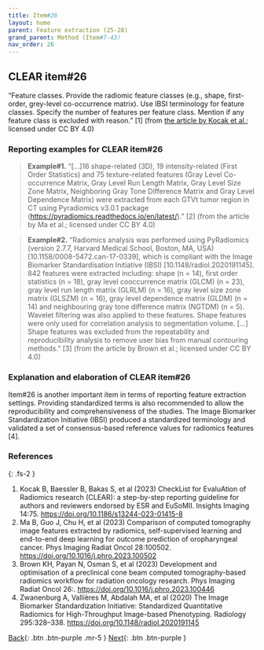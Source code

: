 ```yaml
---
title: Item#26
layout: home
parent: Feature extraction (25-28)
grand_parent: Method (Item#7-43)
nav_order: 26
---
```


## CLEAR item#26


“Feature classes. Provide the radiomic feature classes (e.g., shape, first-order, grey-level co-occurrence matrix). Use IBSI terminology for feature classes. Specify the number of features per feature class. Mention if any feature class is excluded with reason.” [1] (from [the article by Kocak et al.](https://insightsimaging.springeropen.com/articles/10.1186/s13244-023-01415-8); licensed under CC BY 4.0)


### Reporting examples for CLEAR item#26

> **Example#1.** “[…]16 shape-related (3D), 19 intensity-related (First Order Statistics) and 75 texture-related features (Gray Level Co-occurrence Matrix, Gray Level Run Length Matrix, Gray Level Size Zone Matrix, Neighboring Gray Tone Difference Matrix and Gray Level Dependence Matrix) were extracted from each GTVt tumor region in CT using Pyradiomics v3.0.1 package (https://pyradiomics.readthedocs.io/en/latest/).” [2] (from the article by Ma et al.; licensed under CC BY 4.0)

> **Example#2.** “Radiomics analysis was performed using PyRadiomics (version 2.7.7, Harvard Medical School, Boston, MA, USA) [10.1158/0008-5472.can-17-0339], which is compliant with the Image Biomarker Standardisation Initiative (IBSI) [10.1148/radiol.2020191145]. 842 features were extracted including: shape (n = 14), first order statistics (n = 18), gray level cooccurrence matrix (GLCM) (n = 23), gray level run length matrix (GLRLM) (n = 16), gray level size zone matrix (GLSZM) (n = 16), gray level dependence matrix (GLDM) (n = 14) and neighbouring gray tone difference matrix (NGTDM) (n = 5). Wavelet filtering was also applied to these features. Shape features were only used for correlation analysis to segmentation volume. […] Shape features was excluded from the repeatability and reproducibility analysis to remove user bias from manual contouring methods.” [3] (from the article by Brown et al.; licensed under CC BY 4.0)

### Explanation and elaboration of CLEAR item#26

Item#26 is another important item in terms of reporting feature extraction settings. Providing standardized terms is also recommended to allow the reproducibility and comprehensiveness of the studies. The Image Biomarker Standardization Initiative (IBSI) produced a standardized terminology and validated a set of consensus-based reference values for radiomics features [4]. 

### References

{: .fs-2 }

1. 	Kocak B, Baessler B, Bakas S, et al (2023) CheckList for EvaluAtion of Radiomics research (CLEAR): a step-by-step reporting guideline for authors and reviewers endorsed by ESR and EuSoMII. Insights Imaging 14:75. https://doi.org/10.1186/s13244-023-01415-8
2. 	Ma B, Guo J, Chu H, et al (2023) Comparison of computed tomography image features extracted by radiomics, self-supervised learning and end-to-end deep learning for outcome prediction of oropharyngeal cancer. Phys Imaging Radiat Oncol 28:100502. https://doi.org/10.1016/j.phro.2023.100502
3. 	Brown KH, Payan N, Osman S, et al (2023) Development and optimisation of a preclinical cone beam computed tomography-based radiomics workflow for radiation oncology research. Phys Imaging Radiat Oncol 26:. https://doi.org/10.1016/j.phro.2023.100446
4. 	Zwanenburg A, Vallières M, Abdalah MA, et al (2020) The Image Biomarker Standardization Initiative: Standardized Quantitative Radiomics for High-Throughput Image-based Phenotyping. Radiology 295:328–338. https://doi.org/10.1148/radiol.2020191145

[Back](https://radiomic.github.io/CLEAR-E3/docs/Method%20(Item%207-43)/Feature%20extraction%20(25-28)/Item25.html){: .btn .btn-purple .mr-5 }
[Next](https://radiomic.github.io/CLEAR-E3/docs/Method%20(Item%207-43)/Feature%20extraction%20(25-28)/Item27.html){: .btn .btn-purple   }
